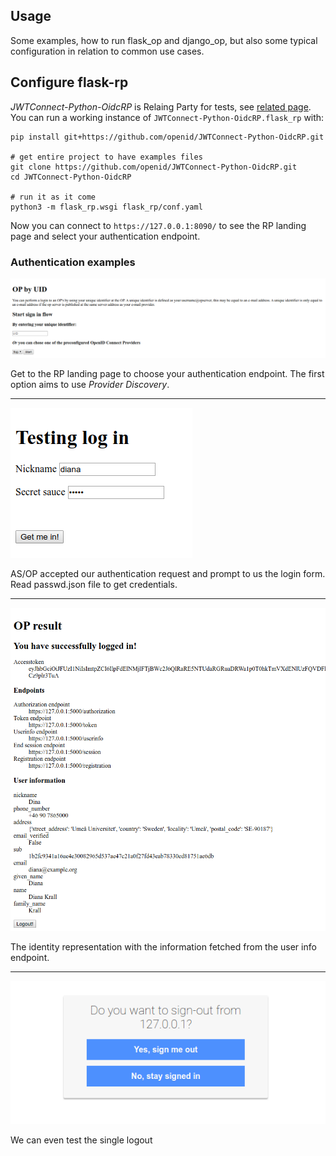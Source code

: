 Usage
-----

Some examples, how to run flask_op and django_op, but also some typical configuration in relation to common use cases.



Configure flask-rp
------------------

_JWTConnect-Python-OidcRP_ is Relaing Party for tests, see [related page](https://github.com/openid/JWTConnect-Python-OidcRP).
You can run a working instance of `JWTConnect-Python-OidcRP.flask_rp` with:

````
pip install git+https://github.com/openid/JWTConnect-Python-OidcRP.git

# get entire project to have examples files
git clone https://github.com/openid/JWTConnect-Python-OidcRP.git
cd JWTConnect-Python-OidcRP

# run it as it come
python3 -m flask_rp.wsgi flask_rp/conf.yaml
````

Now you can connect to `https://127.0.0.1:8090/` to see the RP landing page and select your authentication endpoint.

### Authentication examples

![RP](doc/source/_images/1.png)

Get to the RP landing page to choose your authentication endpoint. The first option aims to use _Provider Discovery_.

----------------------------------

![OP Auth](doc/source/_images/2.png)

AS/OP accepted our authentication request and prompt to us the login form. Read passwd.json file to get credentials.

----------------------------------

![Access](doc/source/_images/3.png)

The identity representation with the information fetched from the user info endpoint.

----------------------------------

![Logout](doc/source/_images/4.png)

We can even test the single logout

